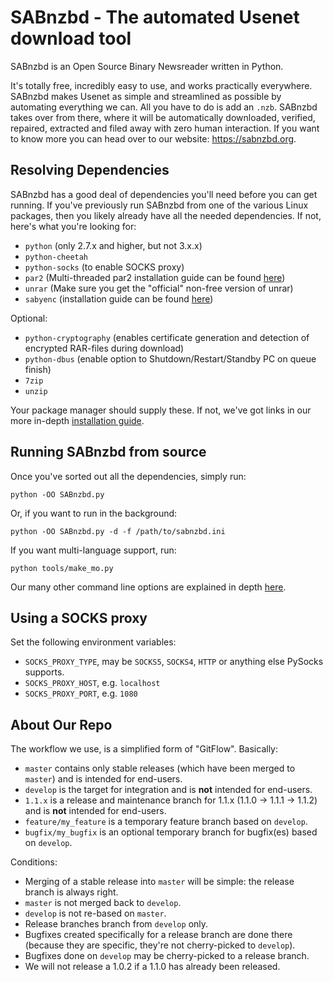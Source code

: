 SABnzbd - The automated Usenet download tool
============================================

SABnzbd is an Open Source Binary Newsreader written in Python.

It's totally free, incredibly easy to use, and works practically everywhere.
SABnzbd makes Usenet as simple and streamlined as possible by automating everything we can. All you have to do is add an `.nzb`. SABnzbd takes over from there, where it will be automatically downloaded, verified, repaired, extracted and filed away with zero human interaction.
If you want to know more you can head over to our website: https://sabnzbd.org.

## Resolving Dependencies

SABnzbd has a good deal of dependencies you'll need before you can get running. If you've previously run SABnzbd from one of the various Linux packages, then you likely already have all the needed dependencies. If not, here's what you're looking for:

- `python` (only 2.7.x and higher, but not 3.x.x)
- `python-cheetah`
- `python-socks` (to enable SOCKS proxy)
- `par2` (Multi-threaded par2 installation guide can be found [here](https://sabnzbd.org/wiki/installation/multicore-par2))
- `unrar` (Make sure you get the "official" non-free version of unrar)
- `sabyenc` (installation guide can be found [here](https://sabnzbd.org/sabyenc))

Optional:
- `python-cryptography` (enables certificate generation and detection of encrypted RAR-files during download)
- `python-dbus` (enable option to Shutdown/Restart/Standby PC on queue finish)
- `7zip`
- `unzip`

Your package manager should supply these. If not, we've got links in our more in-depth [installation guide](https://github.com/sabnzbd/sabnzbd/blob/master/INSTALL.txt).

## Running SABnzbd from source

Once you've sorted out all the dependencies, simply run:

```
python -OO SABnzbd.py
```

Or, if you want to run in the background:

```
python -OO SABnzbd.py -d -f /path/to/sabnzbd.ini
```

If you want multi-language support, run:

```
python tools/make_mo.py
```

Our many other command line options are explained in depth [here](https://sabnzbd.org/wiki/advanced/command-line-parameters).

## Using a SOCKS proxy

Set the following environment variables:

- `SOCKS_PROXY_TYPE`, may be `SOCKS5`, `SOCKS4`, `HTTP` or anything else PySocks supports.
- `SOCKS_PROXY_HOST`, e.g. `localhost`
- `SOCKS_PROXY_PORT`, e.g. `1080`

## About Our Repo

The workflow we use, is a simplified form of "GitFlow".
Basically:
- `master` contains only stable releases (which have been merged to `master`) and is intended for end-users.
- `develop` is the target for integration and is **not** intended for end-users.
- `1.1.x` is a release and maintenance branch for 1.1.x (1.1.0 -> 1.1.1 -> 1.1.2) and is **not** intended for end-users.
- `feature/my_feature` is a temporary feature branch based on `develop`.
- `bugfix/my_bugfix` is an optional temporary branch for bugfix(es) based on `develop`.

Conditions:
- Merging of a stable release into `master` will be simple: the release branch is always right.
- `master` is not merged back to `develop`.
- `develop` is not re-based on `master`.
- Release branches branch from `develop` only.
- Bugfixes created specifically for a release branch are done there (because they are specific, they're not cherry-picked to `develop`).
- Bugfixes done on `develop` may be cherry-picked to a release branch.
- We will not release a 1.0.2 if a 1.1.0 has already been released.
